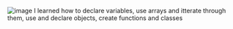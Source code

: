 ![image](https://github.com/user-attachments/assets/cdd2684c-07c6-45eb-8440-5d226be9b134)
I learned how to declare variables, use arrays and itterate through them, use and declare objects, create functions and classes
